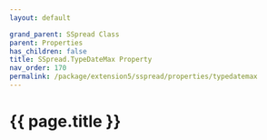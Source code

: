 ```yaml
---
layout: default

grand_parent: SSpread Class
parent: Properties
has_children: false
title: SSpread.TypeDateMax Property
nav_order: 170
permalink: /package/extension5/sspread/properties/typedatemax
---
```

# {{ page.title }}
